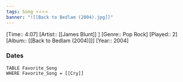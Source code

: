 ```yaml
---
tags: Song ⭐⭐⭐⭐ 
banner: "![[Back to Bedlam (2004).jpg]]"
---
```

[Time:: 4:07]
[Artist:: [[James Blunt]] ]
[Genre:: Pop Rock]
[Played:: 2]
[Album:: [[Back to Bedlam (2004)]]]
[Year:: 2004]
### Dates
````dataview
TABLE Favorite_Song
WHERE Favorite_Song = [[Cry]]
````